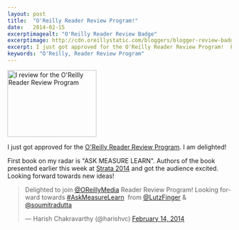 ```yaml
---
layout: post
title:  "O'Reilly Reader Review Program!"
date:   2014-02-15
excerptimagealt: "O'Reilly Reader Review Badge"
excerptimage: http://cdn.oreillystatic.com/bloggers/blogger-review-badge-125.png" width="125" height="125
excerpt: I just got approved for the O'Reilly Reader Review Program!  First book on my radar is "ASK MEASURE LEARN"
keywords: "O'Reilly, Reader Review Program"
---
```


<a href="http://oreilly.com/bloggers/?cmp=ex-orm-blgr-harish-chakravarthy"><img alt="I review for the O'Reilly Reader Review Program" src="http://cdn.oreillystatic.com/bloggers/blogger-review-badge-200.png" border="0" width="200" height="150"></a>

I just got approved for the <a href="http://oreilly.com/bloggers">O'Reilly Reader Review Program</a>. I am delighted! 

First book on my radar is "ASK MEASURE LEARN". Authors of the book presented earlier this week at <a href="http://strataconf.com/strata2014">Strata 2014</a> 
and got the audience excited. Looking forward towards new ideas! 

<blockquote class="twitter-tweet" lang="en"><p>Delighted to join <a href="https://twitter.com/OReillyMedia">@OReillyMedia</a> Reader Review Program! Looking forward towards <a href="https://twitter.com/search?q=%23AskMeasureLearn&amp;src=hash">#AskMeasureLearn</a>  from <a href="https://twitter.com/LutzFinger">@LutzFinger</a> &amp; <a href="https://twitter.com/soumitradutta">@soumitradutta</a> </p>&mdash; Harish Chakravarthy (@harishvc) <a href="https://twitter.com/harishvc/statuses/434420681523339264">February 14, 2014</a></blockquote>
<script async src="//platform.twitter.com/widgets.js" charset="utf-8"></script>
